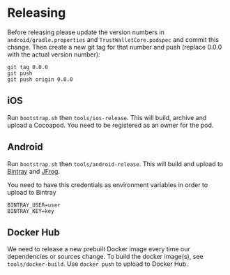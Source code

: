 # Releasing

Before releasing please update the version numbers in
`android/gradle.properties` and `TrustWalletCore.podspec` and commit this
change. Then create a new git tag for that number and push \(replace 0.0.0 with
the actual version number\):

```text
git tag 0.0.0
git push
git push origin 0.0.0
```

## iOS

Run `bootstrap.sh` then `tools/ios-release`. This will build, archive and upload
a Cocoapod. You need to be registered as an owner for the pod.

## Android

Run `bootstrap.sh` then `tools/android-release`. This will build and upload to
[Bintray](https://bintray.com/trust/wallet-core/com.trustwallet.wallet-core) and
[JFrog](https://oss.jfrog.org/webapp/#/home).

You need to have this credentials as environment variables in order to upload to
Bintray

```text
BINTRAY_USER=user
BINTRAY_KEY=key
```

## Docker Hub

We need to release a new prebuilt Docker image every time our dependencies or
sources change. To build the docker image(s), see `tools/docker-build`. Use
`docker push` to upload to Docker Hub.
